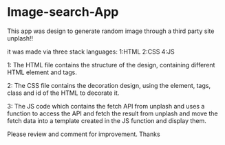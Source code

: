 # Image-search-App
This app was design to generate random image through a third party site unplash!!

it was made via three stack languages: 
1:HTML
2:CSS
4:JS

1: The HTML file contains the structure of the design, containing different HTML element and tags.

2: The CSS file contains the decoration design, using the element, tags, class and id of the HTML to decorate it.

3: The JS code which contains the fetch API from unplash and uses a function to access the API and fetch the result from unplash and move the fetch data into a template created in the JS function and display them.

Please review and comment for improvement. Thanks
